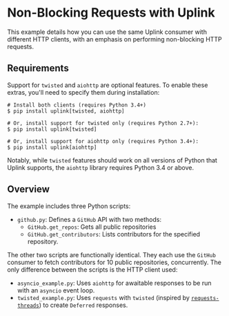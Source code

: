 # Non-Blocking Requests with Uplink

This example details how you can use the same Uplink consumer with different
HTTP clients, with an emphasis on performing non-blocking HTTP requests. 

## Requirements

Support for `twisted` and `aiohttp` are optional features. To enable these 
extras, you'll need to specify them during installation:

```
# Install both clients (requires Python 3.4+)
$ pip install uplink[twisted, aiohttp]

# Or, install support for twisted only (requires Python 2.7+):
$ pip install uplink[twisted]

# Or, install support for aiohttp only (requires Python 3.4+):
$ pip install uplink[aiohttp]
```

Notably, while `twisted` features should work on all versions of Python that 
Uplink supports, the `aiohttp` library requires Python 3.4 or above. 

## Overview

The example includes three Python scripts:

- `github.py`: Defines a `GitHub` API with two methods:
    - `GitHub.get_repos`: Gets all public repositories
    - `GitHub.get_contributors`: Lists contributors for the specified repository.
    
The other two scripts are functionally identical. They each use the `GitHub` 
consumer to fetch contributors for 10 public repositories, concurrently. The
only difference between the scripts is the HTTP client used:

- `asyncio_example.py`: Uses `aiohttp` for awaitable responses to be run with
                        an `asyncio` event loop.
- `twisted_example.py`: Uses `requests` with `twisted` (inspired by
                        [`requests-threads`](https://github.com/requests/requests-threads))
                        to create `Deferred` responses.
    
  